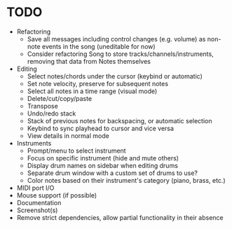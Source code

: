 # TODO

- Refactoring
	- Save all messages including control changes (e.g. volume) as non-note events in the song (uneditable for now)
	- Consider refactoring Song to store tracks/channels/instruments, removing that data from Notes themselves
- Editing
	- Select notes/chords under the cursor (keybind or automatic)
	- Set note velocity, preserve for subsequent notes
	- Select all notes in a time range (visual mode)
	- Delete/cut/copy/paste
	- Transpose
	- Undo/redo stack
	- Stack of previous notes for backspacing, or automatic selection
	- Keybind to sync playhead to cursor and vice versa
	- View details in normal mode
- Instruments
	- Prompt/menu to select instrument
	- Focus on specific instrument (hide and mute others)
	- Display drum names on sidebar when editing drums
	- Separate drum window with a custom set of drums to use?
	- Color notes based on their instrument's category (piano, brass, etc.)
- MIDI port I/O
- Mouse support (if possible)
- Documentation
- Screenshot(s)
- Remove strict dependencies, allow partial functionality in their absence
